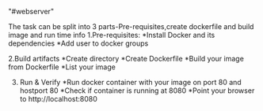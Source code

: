 "#webserver"

The task can be split into 3 parts-Pre-requisites,create dockerfile and build image and run time info
1.Pre-requisites:
*Install Docker and its dependencies
*Add user to docker groups

2.Build artifacts
*Create directory
*Create Dockerfile
*Build your image from Dockerfile
*List your image

3. Run & Verify
*Run docker container with your image on port 80 and hostport 80
*Check if container is running at 8080
*Point your browser to http://localhost:8080
